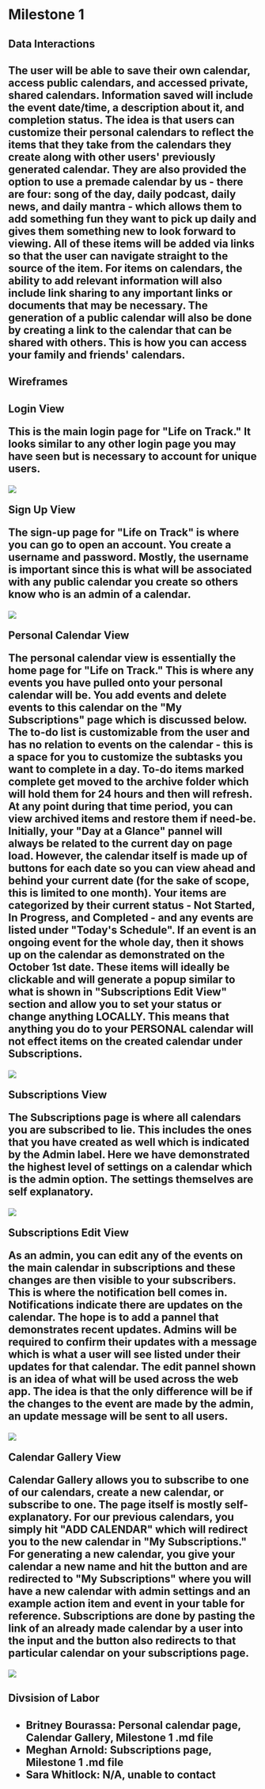<title>Team Zeta</title>
<h1>Milestone 1</h1>

<h2>Data Interactions<h2>
<p>The user will be able to save their own calendar, access public calendars, and accessed private, shared calendars. Information saved will include the event date/time, a description about it, and completion status. The idea is that users can customize their personal calendars to reflect the items that they take from the calendars they create along with other users' previously generated calendar. They are also provided the option to use a premade calendar by us - there are four: song of the day, daily podcast, daily news, and daily mantra - which allows them to add something fun they want to pick up daily and gives them something new to look forward to viewing. All of these items will be added via links so that the user can navigate straight to the source of the item. For items on calendars, the ability to add relevant information will also include link sharing to any important links or documents that may be necessary. The generation of a public calendar will also be done by creating a link to the calendar that can be shared with others. This is how you can access your family and friends' calendars.</p>

<h2>Wireframes<h2>
<p>Login View</p>
    <p>This is the main login page for "Life on Track." It looks similar to any other login page you may have seen but is necessary to account for unique users.</p>
<img src="login.png">
<p>Sign Up View</p>
    <p>The sign-up page for "Life on Track" is where you can go to open an account. You create a username and password. Mostly, the username is important since this is what will be associated with any public calendar you create so others know who is an admin of a calendar.</p>
<img src="signup.png">
<p>Personal Calendar View</p>
    <p>The personal calendar view is essentially the home page for "Life on Track." This is where any events you have pulled onto your personal calendar will be. You add events and delete events to this calendar on the "My Subscriptions" page which is discussed below. The to-do list is customizable from the user and has no relation to events on the calendar - this is a space for you to customize the subtasks you want to complete in a day. To-do items marked complete get moved to the archive folder which will hold them for 24 hours and then will refresh. At any point during that time period, you can view archived items and restore them if need-be. Initially, your "Day at a Glance" pannel will always be related to the current day on page load. However, the calendar itself is made up of buttons for each date so you can view ahead and behind your current date (for the sake of scope, this is limited to one month). Your items are categorized by their current status - Not Started, In Progress, and Completed - and any events are listed under "Today's Schedule". If an event is an ongoing event for the whole day, then it shows up on the calendar as demonstrated on the October 1st date. These items will ideally be clickable and will generate a popup similar to what is shown in "Subscriptions Edit View" section and allow you to set your status or change anything LOCALLY. This means that anything you do to your PERSONAL calendar will not effect items on the created calendar under Subscriptions.</p>
<img src="personalcal.png">
<p>Subscriptions View</p>
    <p>The Subscriptions page is where all calendars you are subscribed to lie. This includes the ones that you have created as well which is indicated by the Admin label. Here we have demonstrated the highest level of settings on a calendar which is the admin option. The settings themselves are self explanatory.</p>
<img src="viewsub.png">
<p>Subscriptions Edit View</p>
    <p>As an admin, you can edit any of the events on the main calendar in subscriptions and these changes are then visible to your subscribers. This is where the notification bell comes in. Notifications indicate there are updates on the calendar. The hope is to add a pannel that demonstrates recent updates. Admins will be required to confirm their updates with a message which is what a user will see listed under their updates for that calendar. The edit pannel shown is an idea of what will be used across the web app. The idea is that the only difference will be if the changes to the event are made by the admin, an update message will be sent to all users.</p>
<img src="editview.png">
<p>Calendar Gallery View</p>
    <p>Calendar Gallery allows you to subscribe to one of our calendars, create a new calendar, or subscribe to one. The page itself is mostly self-explanatory. For our previous calendars, you simply hit "ADD CALENDAR" which will redirect you to the new calendar in "My Subscriptions." For generating a new calendar, you give your calendar a new name and hit the button and are redirected to "My Subscriptions" where you will have a new calendar with admin settings and an example action item and event in your table for reference. Subscriptions are done by pasting the link of an already made calendar by a user into the input and the button also redirects to that particular calendar on your subscriptions page.</p>
<img src="calgal.png">

<h2>Divsision of Labor<h2>
<ul>
    <li>Britney Bourassa: Personal calendar page, Calendar Gallery, Milestone 1 .md file</li>
    <li>Meghan Arnold: Subscriptions page, Milestone 1 .md file</li>
    <li>Sara Whitlock: N/A, unable to contact</li>
</ul>
